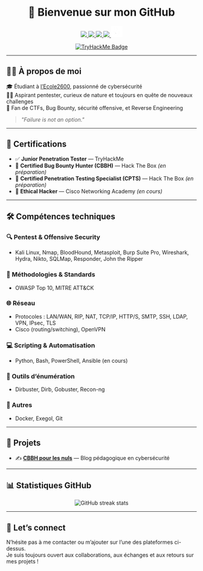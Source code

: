 <h1 align="center">👋 Bienvenue sur mon GitHub</h1>

<p align="center">
  <a href="https://github.com/Theocyg">
    <img src="https://img.shields.io/badge/GitHub-%2312100E.svg?style=for-the-badge&logo=github&logoColor=white" />
  </a>
  <a href="https://steamcommunity.com/id/Pics0u">
    <img src="https://img.shields.io/badge/Steam-000000?style=for-the-badge&logo=steam&logoColor=white" />
  </a>
  <a href="https://theocyg.github.io/Blog/">
    <img src="https://img.shields.io/badge/Portfolio-000000?style=for-the-badge&logo=google-chrome&logoColor=white" />
  </a>
  <a href="mailto:theo.cygan@gmail.com">
    <img src="https://img.shields.io/badge/Mail-EA4335?style=for-the-badge&logo=gmail&logoColor=white" />
  </a>
  <a href="https://www.root-me.org/Picsou-879455?lang=fr">
    <img src="https://raw.githubusercontent.com/Theocyg/Theocyg/main/Private/Images/Socials/rootme.webp" height="30" alt="Root-Me" />
  </a>
</p>

<div align="center">
  <a href="https://tryhackme.com/p/Theocyg">
    <img src="https://tryhackme-badges.s3.amazonaws.com/Picsou..png" alt="TryHackMe Badge" />
  </a>
</div>

---

## 👨‍💻 À propos de moi

🎓 Étudiant à [l’Ecole2600](https://www.2600.eu/), passionné de cybersécurité  
🕵️‍♂️ Aspirant pentester, curieux de nature et toujours en quête de nouveaux challenges  
🧠 Fan de CTFs, Bug Bounty, sécurité offensive, et Reverse Engineering

> _"Failure is not an option."_

---

## 📜 Certifications

- ✅ **Junior Penetration Tester** — TryHackMe  
- 🧪 **Certified Bug Bounty Hunter (CBBH)** — Hack The Box *(en préparation)*  
- 🔐 **Certified Penetration Testing Specialist (CPTS)** — Hack The Box *(en préparation)*  
- 🧠 **Ethical Hacker** — Cisco Networking Academy *(en cours)*  

---

## 🛠️ Compétences techniques

### 🔍 Pentest & Offensive Security
- Kali Linux, Nmap, BloodHound, Metasploit, Burp Suite Pro, Wireshark, Hydra, Nikto, SQLMap, Responder, John the Ripper

### 🧠 Méthodologies & Standards
- OWASP Top 10, MITRE ATT&CK

### 🌐 Réseau
- Protocoles : LAN/WAN, RIP, NAT, TCP/IP, HTTP/S, SMTP, SSH, LDAP, VPN, IPsec, TLS  
- Cisco (routing/switching), OpenVPN

### 💻 Scripting & Automatisation
- Python, Bash, PowerShell, Ansible (en cours)

### 🧪 Outils d’énumération
- Dirbuster, Dirb, Gobuster, Recon-ng

### 🧰 Autres
- Docker, Exegol, Git

---

## 📂 Projets

- ✍️ [**CBBH pour les nuls**](https://theocyg.github.io/Blog/) — Blog pédagogique en cybersécurité

---

## 📊 Statistiques GitHub

<p align="center">
  <img src="https://streak-stats.demolab.com?user=Theocyg&theme=dark&hide_border=true&date_format=M%20j%5B%2C%20Y%5D" alt="GitHub streak stats" />
</p>

---

## 🤝 Let’s connect

N’hésite pas à me contacter ou m’ajouter sur l’une des plateformes ci-dessus.  
Je suis toujours ouvert aux collaborations, aux échanges et aux retours sur mes projets !
